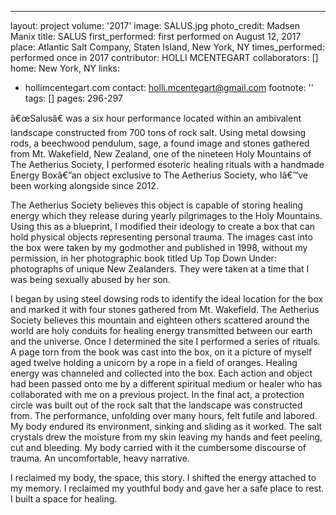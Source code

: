 ---
layout: project
volume: '2017'
image: SALUS.jpg
photo_credit: Madsen Manix
title: SALUS
first_performed: first performed on August 12, 2017
place: Atlantic Salt Company, Staten Island, New York, NY
times_performed: performed once in 2017
contributor: HOLLI MCENTEGART
collaborators: []
home: New York, NY
links:
- hollimcentegart.com
contact: holli.mcentegart@gmail.com
footnote: ''
tags: []
pages: 296-297



â€œSalusâ€ was a six hour performance located within an ambivalent landscape constructed from 700 tons of rock salt. Using metal dowsing rods, a beechwood pendulum, sage, a found image and stones gathered from Mt. Wakefield, New Zealand, one of the nineteen Holy Mountains of The Aetherius Society, I performed esoteric healing rituals with a handmade Energy Boxâ€”an object exclusive to The Aetherius Society, who Iâ€™ve been working alongside since 2012.

The Aetherius Society believes this object is capable of storing healing energy which they release during yearly pilgrimages to the Holy Mountains. Using this as a blueprint, I modified their ideology to create a box that can hold physical objects representing personal trauma. The images cast into the box were taken by my godmother and published in 1998, without my permission, in her photographic book titled Up Top Down Under: photographs of unique New Zealanders. They were taken at a time that I was being sexually abused by her son.

I began by using steel dowsing rods to identify the ideal location for the box and marked it with four stones gathered from Mt. Wakefield. The Aetherius Society believes this mountain and eighteen others scattered around the world are holy conduits for healing energy transmitted between our earth and the universe. Once I determined the site I performed a series of rituals. A page torn from the book was cast into the box, on it a picture of myself aged twelve holding a unicorn by a rope in a field of oranges. Healing energy was channeled and collected into the box. Each action and object had been passed onto me by a different spiritual medium or healer who has collaborated with me on a previous project. In the final act, a protection circle was built out of the rock salt that the landscape was constructed from. The performance, unfolding over many hours, felt futile and labored. My body endured its environment, sinking and sliding as it worked. The salt crystals drew the moisture from my skin leaving my hands and feet peeling, cut and bleeding. My body carried with it the cumbersome discourse of trauma. An uncomfortable, heavy narrative.

I reclaimed my body, the space, this story. I shifted the energy attached to my memory. I reclaimed my youthful body and gave her a safe place to rest. I built a space for healing.
